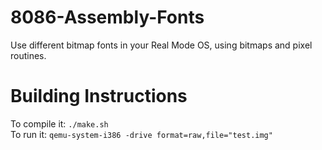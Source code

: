 # 8086-Assembly-Fonts
Use different bitmap fonts in your Real Mode OS, using bitmaps and pixel routines.
# Building Instructions
To compile it: `./make.sh` <br />
To run it: `qemu-system-i386 -drive format=raw,file="test.img"`
